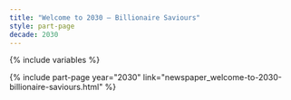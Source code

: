 ```yaml
---
title: "Welcome to 2030 – Billionaire Saviours"
style: part-page
decade: 2030
---
```


{% include variables %}

{% include part-page year="2030" link="newspaper_welcome-to-2030-billionaire-saviours.html" %}
